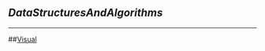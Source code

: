 ## _DataStructuresAndAlgorithms_
___
##[Visual](https://github.com/hausura/DataStructuresAndAlgorithms/tree/main/Final_Exam/visual) 
